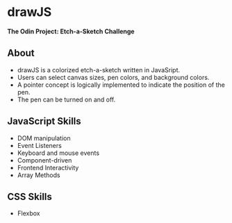 # drawJS
**The Odin Project: Etch-a-Sketch Challenge**


## About
- drawJS is a colorized etch-a-sketch written in JavaSript. 
- Users can select canvas sizes, pen colors, and background colors. 
- A pointer concept is logically implemented to indicate the position of the pen. 
- The pen can be turned on and off. 


## JavaScript Skills
- DOM manipulation
- Event Listeners
- Keyboard and mouse events
- Component-driven 
- Frontend Interactivity
- Array Methods

## CSS Skills
- Flexbox
  
